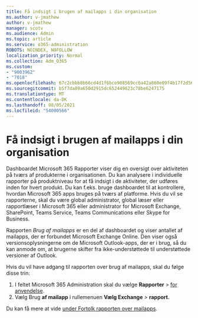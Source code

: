 ```yaml
---
title: Få indsigt i brugen af mailapps i din organisation
ms.author: v-jmathew
author: v-jmathew
manager: scotv
ms.audience: Admin
ms.topic: article
ms.service: o365-administration
ROBOTS: NOINDEX, NOFOLLOW
localization_priority: Normal
ms.collection: Adm_O365
ms.custom:
- "9003962"
- "7018"
ms.openlocfilehash: 67c2cbbb8b66cd4d1f6bce908569cc6a42a860e09f4b17f2d564aba724d0fc41
ms.sourcegitcommit: b5f7da89a650d2915dc652449623c78be6247175
ms.translationtype: MT
ms.contentlocale: da-DK
ms.lasthandoff: 08/05/2021
ms.locfileid: "54000566"
---
```

# <a name="gain-insight-into-the-use-of-email-apps-in-your-organization"></a>Få indsigt i brugen af mailapps i din organisation

Dashboardet Microsoft 365 Rapporter viser dig en oversigt over aktiviteten på tværs af produkterne i organisationen. Du kan analysere i individuelle rapporter på produktniveau for at få indsigt i de aktiviteter, der udføres inden for hvert produkt. Du kan f.eks. bruge dashboardet til at kontrollere, hvordan Microsoft 365 apps bruges på tværs af platforme. Hvis du vil se rapporterne, skal du være global administrator, global læser eller rapportlæser i Microsoft 365 eller administrator for Microsoft Exchange, SharePoint, Teams Service, Teams Communications eller Skype for Business.

Rapporten *Brug af mailapps* er en del af dashboardet og viser antallet af mailapps, der er forbundet Microsoft Exchange Online. Den viser også versionsoplysningerne om de Microsoft Outlook-apps, der er i brug, så du kan anmode om, at brugerne skifter fra ikke-understøttede til understøttede versioner af Outlook.

Hvis du vil have adgang til rapporten over brug af mailapps, skal du følge disse trin:

1. I feltet Microsoft 365 Administration skal du vælge **Rapporter**  >  [for anvendelse](https://go.microsoft.com/fwlink/?linkid=2140342).
2. Vælg Brug **af mailapp** i rullemenuen **Vælg Exchange**  >  **rapport.**

Du kan få mere at vide [under Fortolk rapporten over mailapps](https://go.microsoft.com/fwlink/?linkid=2140508).
